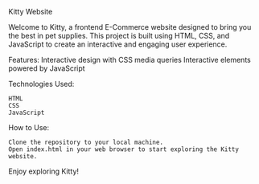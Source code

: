Kitty Website

Welcome to Kitty, a frontend E-Commerce website  designed to bring you the best in pet supplies. This project is built using HTML, CSS, and JavaScript to create an interactive and engaging user experience.

Features:
    Interactive design with CSS media queries
    Interactive elements powered by JavaScript

Technologies Used:

    HTML
    CSS 
    JavaScript

How to Use:

    Clone the repository to your local machine.
    Open index.html in your web browser to start exploring the Kitty website.

Enjoy exploring Kitty!
